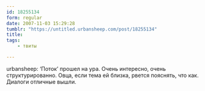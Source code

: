 ```yaml
---
id: 18255134
form: regular
date: 2007-11-03 15:29:28
tumblr: "https://untitled.urbansheep.com/post/18255134"
title:
tags:
    - твиты

---
```


<p>urbansheep: &lsquo;Поток&rsquo; прошел на ура. Очень интересно, очень структурированно. Овца, если тема ей близка, рвется пояснять, что как. Диалоги отличные вышли.</p>

